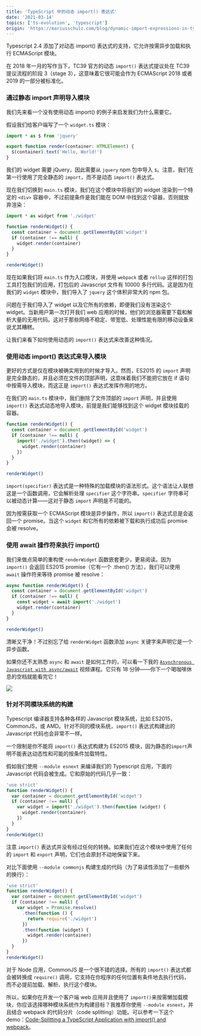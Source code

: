 ```yaml
---
title: 'TypeScript 中的动态 import() 表达式'
date: '2021-03-14'
topics: ['ts-evolution', 'typescript']
origin: 'https://mariusschulz.com/blog/dynamic-import-expressions-in-typescript'
---
```


Typescript 2.4 添加了对动态 import() 表达式的支持，它允许按需异步加载和执行 ECMAScript 模块。

在 2018 年一月的写作当下，TC39 官方的动态 `import()` 表达式提议处在 TC39 提议流程的阶段 3（stage 3），这意味着它很可能会作为 ECMAScript 2018 或者 2019 的一部分被标准化。

### 通过静态 import 声明导入模块

我们先来看一个没有使用动态 import() 的例子来启发我们为什么需要它。

假设我们给客户端写了一个 `widget.ts` 模块：

```ts
import * as $ from 'jquery'

export function render(container: HTMLElement) {
  $(container).text('Hello, World!')
}
```

我们的 widget 需要 jQuery，因此需要从 `jquery` npm 包中导入 `$`。注意，我们在第一行使用了完全静态的 `import`，而不是动态 `import()` 表达式。

现在我们切换到 `main.ts` 模块，我们在这个模块中将我们的 widget 渲染到一个特定的 `<div>` 容器中，不过前提条件是我们能在 DOM 中找到这个容器，否则就放弃渲染：

```ts
import * as widget from './widget'

function renderWidget() {
  const container = document.getElementById('widget')
  if (container !== null) {
    widget.render(container)
  }
}

renderWidget()
```

现在如果我们将 `main.ts` 作为入口模块，并使用 `webpack` 或者 `rollup` 这样的打包工具打包我们的应用，打包后的 Javascript 文件有 10000 多行代码。这是因为在我们的 `widget` 模块中，我们导入了 `jquery` 这个体积非常大的 npm 包。

问题在于我们导入了 widget 以及它所有的依赖，即便我们没有渲染这个 widget。当新用户第一次打开我们 web 应用的时候，他们的浏览器需要下载和解析大量的无用代码。这对于那些网络不稳定、带宽低、处理性能有限的移动设备来说尤其糟糕。

让我们来看下如何使用动态的 `import()` 表达式来改善这种情况。

### 使用动态 import() 表达式来导入模块

更好的方式是仅在模块被确实用到的时候才导入。然而，ES2015 的 `import` 声明是完全静态的，并且必须在文件的顶部声明，这意味着我们不能把它放在 if 语句中按需导入模块，而这正是 `import()` 表达式发挥作用的地方。

在我们的 `main.ts` 模块中，我们删除了文件顶部的 `import` 声明，并且使用 `import()` 表达式动态地导入模块，前提是我们能够找到这个 widget 模块挂载的容器。

```ts
function renderWidget() {
  const container = document.getElementById('widget')
  if (container !== null) {
    import('./widget').then((widget) => {
      widget.render(container)
    })
  }
}

renderWidget()
```

`import(specifier)` 表达式是一种特殊的加载模块的语法形式。这个语法让人联想这是一个函数调用，它会解析处理 `specifier` 这个字符串。`specifier` 字符串可以被动态计算——这对于静态 `import` 声明是不可能的。

因为按需获取一个 ECMAScript 模块是异步操作，所以 `import()` 表达式总是会返回一个 promise。当这个 `widget` 和它所有的依赖被下载和执行成功后 promise 会被 resolve。

### 使用 await 操作符来执行 import()

我们来做点简单的重构使 `renderWidget` 函数嵌套更少，更易阅读。因为 `import()` 会返回 ES2015 promise（它有一个 .then() 方法），我们可以使用 `await` 操作符来等待 promise 被 resolve：

```ts
async function renderWidget() {
  const container = document.getElementById('widget')
  if (container !== null) {
    const widget = await import('./widget')
    widget.render(container)
  }
}

renderWidget()
```

清晰又干净！不过别忘了给 `renderWidget` 函数添加 `async` 关键字来声明它是一个异步函数。

如果你还不太熟悉 `async` 和 `await` 是如何工作的，可以看一下我的 [`Asynchronous Javascript with async/await`](https://egghead.io/courses/asynchronous-javascript-with-async-await?af=9g63dt) 视频课程。它只有 18 分钟——你下一个喝咖啡休息的空档就能看完它！

![](https://blog-1258648987.cos.ap-shanghai.myqcloud.com/blog/typescript-evolution/asynchronous_javascript_with_async_await-2x.mmlkmp6xpm.imm.png)

### 针对不同模块系统的构建

Typescript 编译器支持各种各样的 Javascript 模块系统，比如 ES2015，CommonJS，或 AMD。针对不同的模块系统，`import()` 表达式构建出的 Javascript 代码也会非常不一样。

一个限制是你不能将 `import()` 表达式构建为 ES2015 模块，因为静态的`import`声明不能表达动态性和可能的按条件加载特性。

假如我们使用 `--module esnext` 来编译我们的 Typescript 应用，下面的 Javascript 代码会被生成。它和原始的代码几乎一致：

```ts
'use strict'
function renderWidget() {
  var container = document.getElementById('widget')
  if (container !== null) {
    var widget = import('./widget').then(function (widget) {
      widget.render(container)
    })
  }
}
renderWidget()
```

注意 `import()` 表达式并没有经过任何的转换。如果我们在这个模块中使用了任何的 `import` 和 `export` 声明，它们也会原封不动地保留下来。

对比下面使用 `--module commonjs` 构建生成的代码（为了易读性添加了一些额外的换行）：

```ts
'use strict'
function renderWidget() {
  var container = document.getElementById('widget')
  if (container !== null) {
    var widget = Promise.resolve()
      .then(function () {
        return require('./widget')
      })
      .then(function (widget) {
        widget.render(container)
      })
  }
}
renderWidget()
```

对于 Node 应用，CommonJS 是一个很不错的选择。所有的 `import()` 表达式都会被转换成 `require()` 调用，它支持在你程序的任何位置有条件地去执行代码，而不必提前加载、解析、执行这个模块。

所以，如果你在开发一个客户端 web 应用并且使用了 `import()`来按需懒加载模块，你应该选择哪种模块系统作为构建目标？我推荐你使用 `--module esnext`，并且结合 webpack 的代码分片（code splitting）功能。可以参考一下这个 demo：[Code-Splitting a TypeScript Application with import() and webpack](https://mariusschulz.com/blog/code-splitting-a-typescript-application-with-import-and-webpack)。
